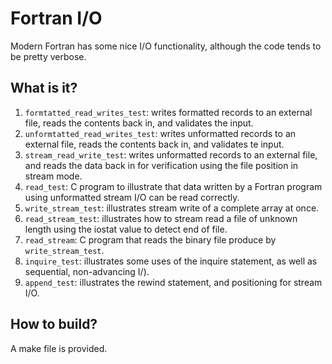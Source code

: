 Fortran I/O
===========

Modern Fortran has some nice I/O functionality, although the code tends
to be pretty verbose.

What is it?
-----------
1. `formtatted_read_writes_test`: writes formatted records to an external
    file, reads the contents back in, and validates the input.
1. `unformtatted_read_writes_test`: writes unformatted records to an
    external file, reads the contents back in, and validates te input.
1. `stream_read_write_test`: writes unformatted records to an
    external file, and reads the data back in for verification using the
    file position in stream mode.
1. `read_test`: C program to illustrate that data written by a Fortran
    program using unformatted stream I/O can be read correctly.
1. `write_stream_test`: illustrates stream write of a complete array at
    once.
1. `read_stream_test`: illustrates how to stream read a file of unknown
    length using the iostat value to detect end of file.
1. `read_stream`: C program that reads the binary file produce by
    `write_stream_test`.
1. `inquire_test`: illustrates some uses of the inquire statement, as well
    as sequential, non-advancing I/).
1. `append_test`: illustrates the rewind statement, and positioning for
    stream I/O.

How to build?
-------------
A make file is provided.
